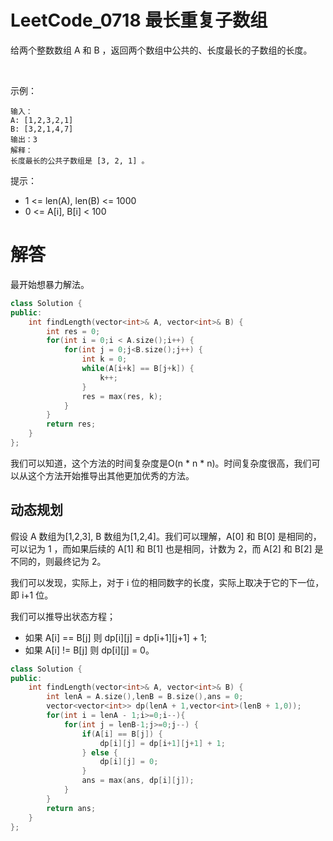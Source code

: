 # LeetCode_0718 最长重复子数组
给两个整数数组 A 和 B ，返回两个数组中公共的、长度最长的子数组的长度。

 

示例：
```
输入：
A: [1,2,3,2,1]
B: [3,2,1,4,7]
输出：3
解释：
长度最长的公共子数组是 [3, 2, 1] 。
```

提示：

* 1 <= len(A), len(B) <= 1000
* 0 <= A[i], B[i] < 100

# 解答
最开始想暴力解法。
```C++
class Solution {
public:
    int findLength(vector<int>& A, vector<int>& B) {
        int res = 0;
        for(int i = 0;i < A.size();i++) {
            for(int j = 0;j<B.size();j++) {
                int k = 0;
                while(A[i+k] == B[j+k]) {
                    k++;
                }
                res = max(res, k);
            }
        }
        return res;
    }
};
```

我们可以知道，这个方法的时间复杂度是O(n * n * n)。时间复杂度很高，我们可以从这个方法开始推导出其他更加优秀的方法。


## 动态规划

假设 A 数组为[1,2,3], B 数组为[1,2,4]。我们可以理解，A[0] 和 B[0] 是相同的，可以记为 1 ，而如果后续的 A[1] 和 B[1] 也是相同，计数为 2，而 A[2] 和 B[2] 是不同的，则最终记为 2。

我们可以发现，实际上，对于 i 位的相同数字的长度，实际上取决于它的下一位，即 i+1 位。

我们可以推导出状态方程；

* 如果 A[i] == B[j]
        则 dp[i][j] = dp[i+1][j+1] + 1;
* 如果 A[i] != B[j]
        则 dp[i][j] = 0。 
        
```C++
class Solution {
public:
    int findLength(vector<int>& A, vector<int>& B) {
        int lenA = A.size(),lenB = B.size(),ans = 0;
        vector<vector<int>> dp(lenA + 1,vector<int>(lenB + 1,0));
        for(int i = lenA - 1;i>=0;i--){
            for(int j = lenB-1;j>=0;j--) {
                if(A[i] == B[j]) {
                    dp[i][j] = dp[i+1][j+1] + 1;
                } else {
                    dp[i][j] = 0;
                }
                ans = max(ans, dp[i][j]);
            }
        }
        return ans;
    }
};
```